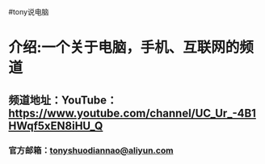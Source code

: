 #tony说电脑

# 介绍:一个关于电脑，手机、互联网的频道
## 频道地址：YouTube：https://www.youtube.com/channel/UC_Ur_-4B1HWqf5xEN8iHU_Q
### 官方邮箱：tonyshuodiannao@aliyun.com
